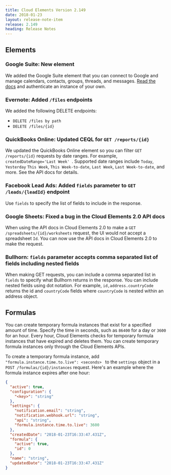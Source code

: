 ```yaml
---
title: Cloud Elements Version 2.149
date: 2018-01-23
layout: release-note-item
release: 2.149
heading: Release Notes
---
```


## Elements

### Google Suite: New element

We added the Google Suite element that you can connect to Google and manage calendars, contacts, groups, threads, and messages. [Read the docs](/docs/elements/google-suite) and authenticate an instance of your own.

### Evernote: Added `/files` endpoints

We added the following DELETE endpoints:

* `DELETE /files by path`
* `DELETE /files/{id}`

### QuickBooks Online: Updated CEQL for `GET /reports/{id}`

We updated the QuickBooks Online element so you can filter `GET /reports/{id}` requests by date ranges. For example, `createdDateRange='Last Week' `. Supported date ranges include `Today`, `Yesterday` `This Week`, `This Week-to-date`, `Last Week`, `Last Week-to-date`, and more. See the API docs for details.

### Facebook Lead Ads: Added `fields` parameter to  `GET /leads/{leadId}` endpoint

Use `fields` to specify the list of fields to include in the response.

### Google Sheets: Fixed a bug in the Cloud Elements 2.0 API docs

When using the API docs in Cloud Elements 2.0 to make a `GET /spreadsheets/{id}/worksheets` request, the UI would not accept a spreadsheet `Id`. You can now use the API docs in Cloud Elements 2.0 to make the request.

### Bullhorn: `fields` parameter accepts comma separated list of fields including nested fields

When making GET requests, you can include a comma separated list in `fields` to specify what Bullhorn returns in the response. You can include nested fields using dot notation. For example, `id,address.countryCode` returns the id and `countryCode` fields where `countryCode` is nested within an address object.

## Formulas

You can create temporary formula instances that exist for a specified amount of time. Specify the time in seconds, such as `86400` for a day or `3600` for an hour. Every hour, Cloud Elements checks for temporary formula instances that have expired and deletes them. You can create temporary formula instances only through the Cloud Elements APIs.

To create a temporary formula instance, add `"formula.instance.time.to.live": <seconds> ` to the `settings` object in a `POST /formulas/{id}/instances` request. Here's an example where the formula instance expires after one hour:

```json
{
  "active": true,
  "configuration": {
    "<key>": "string"
  },
  "settings": {
    "notification.email": "string",
    "notification.webhook.url": "string",
    "api": "string",
    "formula.instance.time.to.live": 3600
  },
  "createdDate": "2018-01-23T16:33:47.431Z",
  "formula": {
    "active": true,
    "id": 0
  },
  "name": "string",
  "updatedDate": "2018-01-23T16:33:47.431Z"
}
```
